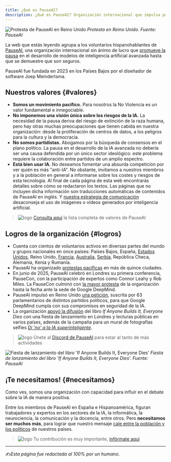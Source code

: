 ```yaml
---
title: ¿Qué es PauseAI?
description: ¿Qué es PauseAI? Organización internacional que impulsa pausar la IA avanzada hasta demostrar seguridad; valores (no violencia, apartidismo), logros globales y cómo unirte.
---
```


![Protesta de PauseAI en Reino Unido](/es/protestauk.jpg)
_Protesta en Reino Unido. Fuente: PauseAI_

La web que estás leyendo agrupa a los voluntarios hispanohablantes de [PauseAI](https://pauseai.info), una organización internacional sin ánimo de lucro que [promueve la pausa](/pausa) en el desarrollo de modelos de inteligencia artificial avanzada hasta que se demuestre que son seguros.

PauseAI fue fundada en 2023 en los Países Bajos por el diseñador de software Joep Meindertsma.

## Nuestros valores {#valores}

- **Somos un movimiento pacífico.** Para nosotros la No Violencia es un valor fundamental e innegociable.
- **No imponemos una visión única sobre los riesgos de la IA.** La necesidad de la pausa deriva del riesgo de extinción de la raza humana, pero hay otras muchas preocupaciones que tienen cabida en nuestra organización: desde la proliferación de centros de datos, a los peligros para la cultura y la democracia.
- **No somos partidistas.** Abogamos por la búsqueda de consensos en el plano político. La pausa en el desarrollo de la IA avanzada no debería ser una causa defendida por un único sector ideológico: este problema requiere la colaboración entre partidos de un amplio espectro.
- **Está bien usar IA.** No deseamos fomentar una absurda competición por ver quién es más "anti-IA". No obstante, invitamos a nuestros miembros y a la población en general a informarse sobre los costes y riesgos de esta tecnología. Al final de cada página de esta web encontrarás detalles sobre cómo se redactaron los textos. Las páginas que no incluyen dicha información son traducciones automáticas de contenidos de PauseAI en inglés. Y [nuestra estrategia de comunicación](/communication-strategy) desaconseja el uso de imágenes o vídeos generados por inteligencia artificial.

> ![logo](/es/bullet.png) [Consulta aquí](/values) la lista completa de valores de PauseAI

## Logros de la organización {#logros}

- Cuenta con cientos de voluntarios activos en diversas partes del mundo y grupos nacionales en once países: Países Bajos, España, [Estados Unidos](https://www.pauseai-us.org), Reino Unido, [Francia](https://pauseia.fr), [Australia](https://pauseai.info/australia), [Serbia](https://pauseai.rs/), República Checa, Alemania, Kenia y Rumanía.
- PauseAI ha organizado [protestas pacíficas](https://pauseai.info/protests) en más de quince ciudades.
- En junio de 2025, PauseAI celebró en Londres su primera conferencia, PauseCon, con la participación de expertos como Connor Leahy y Rob Miles. La PauseCon culminó con [la mayor protesta](https://pauseai.substack.com/p/we-held-the-largest-ai-safety-protest) de la organización hasta la fecha ante la sede de Google DeepMind.
- PauseAI impulsó en Reino Unido [una petición](https://pauseai.info/dear-sir-demis-2025), suscrita por 63 parlamentarios de distintos partidos políticos, para que Google DeepMind cumpla con sus compromisos en seguridad de la IA.
- La organización [apoyó la difusión](https://pauseai.substack.com/p/say-no-to-superintelligent-ai) del libro _If Anyone Builds It, Everyone Dies_ con una fiesta de lanzamiento en Londres y lecturas públicas en varios países, además de la campaña para un mural de fotografías selfies [_Di 'no' a la IA superinteligente_](https://pauseai.info/sayno).

> ![logo](/es/bullet.png) Únete al [Discord de PauseAI](https://discord.gg/2XXWXvErfA) para estar al tanto de más actividades

![Fiesta de lanzamiento del libro 'If Anyone Builds It, Everyone Dies'](/es/lecturaifanyone.jpg)
_Fiesta de lanzamiento del libro 'If Anyone Builds It, Everyone Dies'. Fuente: PauseAI_

## ¡Te necesitamos! {#necesitamos}

Como ves, somos una organización con capacidad para influir en el debate sobre la IA de manera positiva.

Entre los miembros de PauseAI en España e Hispanoamérica, figuran trabajadores y expertos en los sectores de la IA, la informática, la neurociencia, la comunicación y la docencia, entre otros. Pero **necesitamos ser muchos más**, para lograr que nuestro mensaje [cale entre la población y los políticos](/debate) de nuestros países.

> ![logo](/es/bullet.png) Tu contribución es muy importante, [infórmate aquí](/inscripcion)

---

✍️*Esta página fue redactada al 100% por un humano*.

